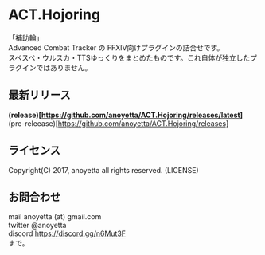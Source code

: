 # ACT.Hojoring
「補助輪」  
Advanced Combat Tracker の FFXIV向けプラグインの詰合せです。  
スペスペ・ウルスカ・TTSゆっくりをまとめたものです。これ自体が独立したプラグインではありません。

## 最新リリース
**(release)[https://github.com/anoyetta/ACT.Hojoring/releases/latest]**
(pre-releease)[https://github.com/anoyetta/ACT.Hojoring/releases]

## ライセンス
Copyright(C) 2017, anoyetta all rights reserved.
(LICENSE)

## お問合わせ
mail anoyetta (at) gmail.com  
twitter @anoyetta  
discord https://discord.gg/n6Mut3F  
まで。
